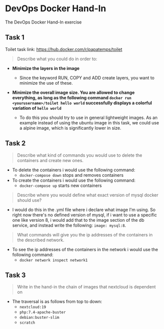 # DevOps Docker Hand-In

The DevOps Docker Hand-In exercise

## Task 1

Toilet task link: <https://hub.docker.com/r/papatemps/toilet>

> Describe what you could do in order to:

* **Minimize the layers in the image**
  * Since the keyword RUN, COPY and ADD create layers, you want to minimize the use of these.

* **Minimize the overall image size. You are allowed to change everything, as long as the following command `docker run <yourusername>/toilet hello world` successfully displays a colorful variation of `hello world`**
  * To do this you should try to use in general lightweight images. As an example instead of using the ubuntu image in this task, we could use a alpine image, which is significantly lower in size.

## Task 2

> Describe what kind of commands you would use to delete the containers and create new ones.

* To delete the containers i would use the following command:
  * ``docker-compose down`` stops and removes containers
* To create the containers i would use the following command:
  * ``docker-compose up`` starts new containers

> Describe where you would define what exact version of mysql docker should use?

* I would do this in the .yml file where i declare what image I'm using. So right now there's no defined version of mysql, if i want to use a specific one like version 8, i would add that to the image section of the db service, and instead write the following: ``image: mysql:8``.

> What commands will give you the ip addresses of the containers in the described network.

* To see the ip addresses of the containers in the network i would use the following command:
  * `docker network inspect network1`

## Task 3

> Write in the hand-in the chain of images that nextcloud is dependent on

* The traversal is as follows from top to down:
  * `nextcloud:19`
  * `php:7.4-apache-buster`
  * `debian:buster-slim`
  * `scratch`
